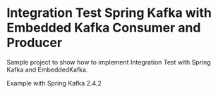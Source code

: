 # Integration Test Spring Kafka with Embedded Kafka Consumer and Producer

Sample project to show how to implement Integration Test with Spring Kafka and EmbeddedKafka.

Example with Spring Kafka 2.4.2